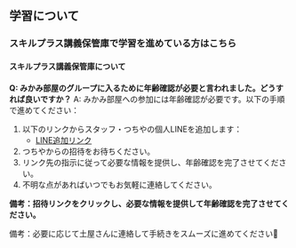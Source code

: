 ## 学習について
### スキルプラス講義保管庫で学習を進めている方はこちら
#### スキルプラス講義保管庫について

**Q: みかみ部屋のグループに入るために年齢確認が必要と言われました。どうすれば良いですか？**
A: みかみ部屋への参加には年齢確認が必要です。以下の手順で進めてください：
1. 以下のリンクからスタッフ・つちやの個人LINEを追加します：
   - [LINE追加リンク](https://line.me/ti/p/1I5Wv4Ku5p)
2. つちやからの招待をお待ちください。
3. リンク先の指示に従って必要な情報を提供し、年齢確認を完了させてください。
4. 不明な点があればいつでもお気軽に連絡してください。

**備考：招待リンクをクリックし、必要な情報を提供して年齢確認を完了させてください。**

備考：必要に応じて土屋さんに連絡して手続きをスムーズに進めてください🚨
